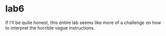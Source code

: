 # lab6

If I'll be quite honest, this entire lab seems like more of a challenge on how
to interpret the horrible vague instructions.
